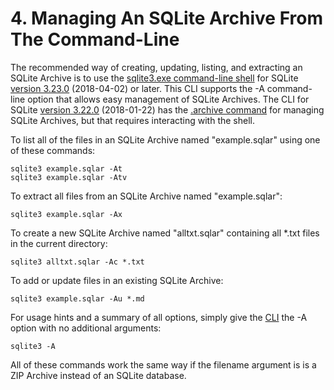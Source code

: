 # 4\. Managing An SQLite Archive From The Command\-Line



The recommended way of creating, updating, listing, and extracting
an SQLite Archive is to use the [sqlite3\.exe command\-line shell](cli.html)
for SQLite [version 3\.23\.0](releaselog/3_23_0.html) (2018\-04\-02\) or later. This CLI
supports the \-A command\-line option that allows easy management
of SQLite Archives.
The CLI for SQLite [version 3\.22\.0](releaselog/3_22_0.html) (2018\-01\-22\) has the
[.archive command](cli.html#sqlar) for managing SQLite Archives, but that requires
interacting with the shell.




To list all of the files in an SQLite Archive named "example.sqlar"
using one of these commands:




```
sqlite3 example.sqlar -At
sqlite3 example.sqlar -Atv

```


To extract all files from an SQLite Archive named "example.sqlar":




```
sqlite3 example.sqlar -Ax

```


To create a new SQLite Archive named "alltxt.sqlar" containing all \*.txt
files in the current directory:




```
sqlite3 alltxt.sqlar -Ac *.txt

```


To add or update files in an existing SQLite Archive:




```
sqlite3 example.sqlar -Au *.md

```


For usage hints and a summary of all options, simply give the [CLI](cli.html)
the \-A option with no additional arguments:




```
sqlite3 -A

```


All of these commands work the same way if the filename argument is
is a ZIP Archive instead of an SQLite database.



